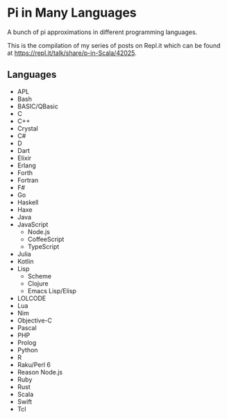 # Pi in Many Languages
A bunch of pi approximations in different programming languages.

This is the compilation of my series of posts on Repl.it which can be found at https://repl.it/talk/share/p-in-Scala/42025.

## Languages

* APL
* Bash
* BASIC/QBasic
* C
* C++
* Crystal
* C#
* D
* Dart
* Elixir
* Erlang
* Forth
* Fortran
* F#
* Go
* Haskell
* Haxe
* Java
* JavaScript
  - Node.js
  - CoffeeScript
  - TypeScript
* Julia
* Kotlin
* Lisp
  - Scheme
  - Clojure
  - Emacs Lisp/Elisp
* LOLCODE
* Lua
* Nim
* Objective-C
* Pascal
* PHP
* Prolog
* Python
* R
* Raku/Perl 6
* Reason Node.js
* Ruby
* Rust
* Scala
* Swift
* Tcl
